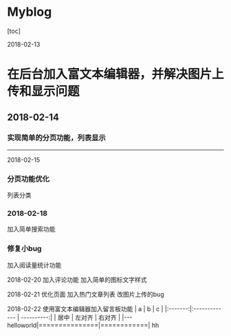 # Myblog

[toc]

2018-02-13

在后台加入富文本编辑器，并解决图片上传和显示问题
======

2018-02-14
-------
### 实现简单的分页功能，列表显示
--------

2018-02-15
### 分页功能优化

列表分类

### 2018-02-18
加入简单搜索功能
### 修复小bug
加入阅读量统计功能

2018-02-20
加入评论功能
加入简单的图标文字样式

2018-02-21
优化页面
加入热门文章列表
改图片上传的bug

2018-02-22
使用富文本编辑器加入留言板功能
|    a    |       b       |      c     |
|:-------:|:------------- | ----------:|
|   居中  |     左对齐    |   右对齐   |
|---helloworld|===============|============|
hh
